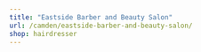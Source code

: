 ```yaml
---
title: "Eastside Barber and Beauty Salon"
url: /camden/eastside-barber-and-beauty-salon/
shop: hairdresser
---
```

